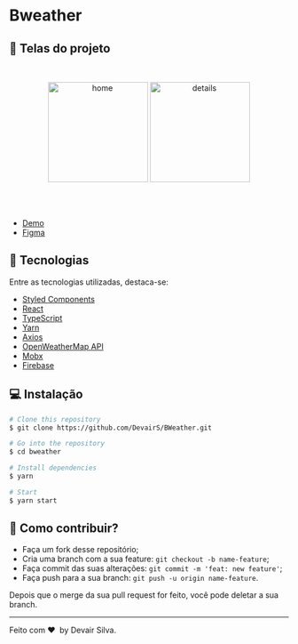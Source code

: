 # Bweather

## 📱 Telas do projeto

</br>
<p align='center' >
  <img width="180px" alt="home" src="https://bweather-site.s3.sa-east-1.amazonaws.com/Telas/image+1.png">
  <img width="180px" alt="details" src="https://bweather-site.s3.sa-east-1.amazonaws.com/Telas/image+2.png">
</p>
</br>
</br>

- [Demo](https://bweather-f0256.web.app/)
- [Figma](https://www.figma.com/file/etmTuvemskWP7ZbZ6VdJ6e/Desafio-Builders)

## 🚀 Tecnologias

Entre as tecnologias utilizadas, destaca-se:

- [Styled Components](https://styled-components.com/)
- [React](https://pt-br.reactjs.org/)
- [TypeScript](https://www.typescriptlang.org/)
- [Yarn](https://yarnpkg.com/)
- [Axios](https://github.com/axios/axios)
- [OpenWeatherMap API](https://openweathermap.org/)
- [Mobx](https://mobx.js.org/)
- [Firebase](https://firebase.google.com/)

## 💻 Instalação

```bash
# Clone this repository
$ git clone https://github.com/DevairS/BWeather.git

# Go into the repository
$ cd bweather

# Install dependencies
$ yarn

# Start
$ yarn start

```

## 🤗 Como contribuir?

- Faça um fork desse repositório;
- Cria uma branch com a sua feature: `git checkout -b name-feature`;
- Faça commit das suas alterações: `git commit -m 'feat: new feature'`;
- Faça push para a sua branch: `git push -u origin name-feature`.

Depois que o merge da sua pull request for feito, você pode deletar a sua branch.

---

Feito com ❤ &nbsp;by Devair Silva.
